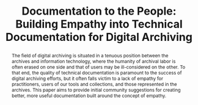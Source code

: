 ---
abstract: The field of digital archiving is situated in a tenuous position between
  the archives and information technology, where the humanity of archival labor is
  often erased on one side and that of users may be ill-considered on the other. To
  that end, the quality of technical documentation is paramount to the success of
  digital archiving efforts, but it often falls victim to a lack of empathy for practitioners,
  users of our tools and collections, and those represented in the archives. This
  paper aims to provide initial community suggestions for creating better, more useful
  documentation built around the concept of empathy.
creators:
- Work, Lauren
- Kelly, Heidi
date: null
document_url: https://services.phaidra.univie.ac.at/api/object/o:931096/download
grand_parent: iPRES
institutions: []
keywords:
- kyoto
landing_page_url: https://phaidra.univie.ac.at/o:931096
language: eng
layout: publication
license: CC BY-SA 4.0 International
notes_url: null
parent: iPRES 2017
publication_type: paper
size: 386253
slides_url: null
source_name: iPRES
title: 'Documentation to the People: Building Empathy into Technical Documentation
  for Digital Archiving'
year: 2017
---